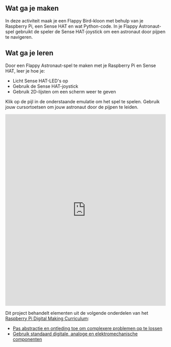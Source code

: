 ## Wat ga je maken
In deze activiteit maak je een Flappy Bird-kloon met behulp van je Raspberry Pi, een Sense HAT en wat Python-code. In je Flappy Astronaut-spel gebruikt de speler de Sense HAT-joystick om een astronaut door pijpen te navigeren.

## Wat ga je leren
Door een Flappy Astronaut-spel te maken met je Raspberry Pi en Sense HAT, leer je hoe je:

- Licht Sense HAT-LED's op
- Gebruik de Sense HAT-joystick
- Gebruik 2D-lijsten om een scherm weer te geven

Klik op de pijl in de onderstaande emulatie om het spel te spelen. Gebruik jouw cursortoetsen om jouw astronaut door de pijpen te leiden. 

<iframe src="https://trinket.io/embed/python/e77660ee7e?outputOnly=true" width="100%" height="600" frameborder="0" marginwidth="0" marginheight="0" allowfullscreen mark="crwd-mark"></iframe>

Dit project behandelt elementen uit de volgende onderdelen van het [Raspberry Pi Digital Making Curriculum](https://www.raspberrypi.org/curriculum/):

- [Pas abstractie en ontleding toe om complexere problemen op te lossen](https://www.raspberrypi.org/curriculum/programming/developer)
- [Gebruik standaard digitale, analoge en elektromechanische componenten](https://www.raspberrypi.org/curriculum/physical-computing/creator)

